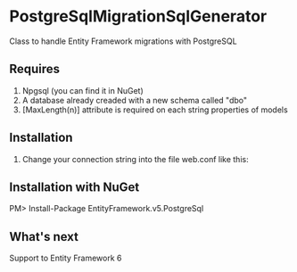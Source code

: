 PostgreSqlMigrationSqlGenerator
===============================

Class to handle Entity Framework migrations with PostgreSQL


Requires
------------

1. Npgsql (you can find it in NuGet)
2. A database already creaded with a new schema called "dbo"
3. [MaxLength(n)] attribute is required on each string properties of models


Installation
------------

1. Change your connection string into the file web.conf like this:

	<connectionStrings>
    <add name="DataContext" connectionString="Server=127.0.0.1;Port=5432;Database=db;User Id=postgres;Password=password;CommandTimeout=20;Preload Reader = true;" providerName="Npgsql" />
  </connectionStrings>


Installation with NuGet
-----------------------

PM> Install-Package EntityFramework.v5.PostgreSql


What's next
-----------

Support to Entity Framework 6